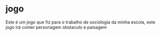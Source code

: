 # jogo
 Este é um jogo que fiz para o trabalho de sociologia da minha escola, este jogo irá conter personagem obstaculo e paisagem

